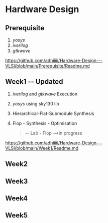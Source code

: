 # Hardware Design
## Prerequisite 
   1) _yosys_
   2) _iverilog_
   3) _gtkwave_

https://github.com/adhiiiii/Hardware-Design---VLSI/blob/main/Prerequisite/Readme.md
## Week1 -- Updated
  1) _iverilog_ and _gtkwave_ Execution
  2) _yosys_ using sky130 lib
  3) Hierarchical-Flat-Submodule Synthesis
  4) Flop - Synthesis - Optimisation 

     >-- Lab - Flop -->in progress
     
https://github.com/adhiiiii/Hardware-Design---VLSI/blob/main/Week1/Readme.md
## Week2
## Week3
## Week4
## Week5
